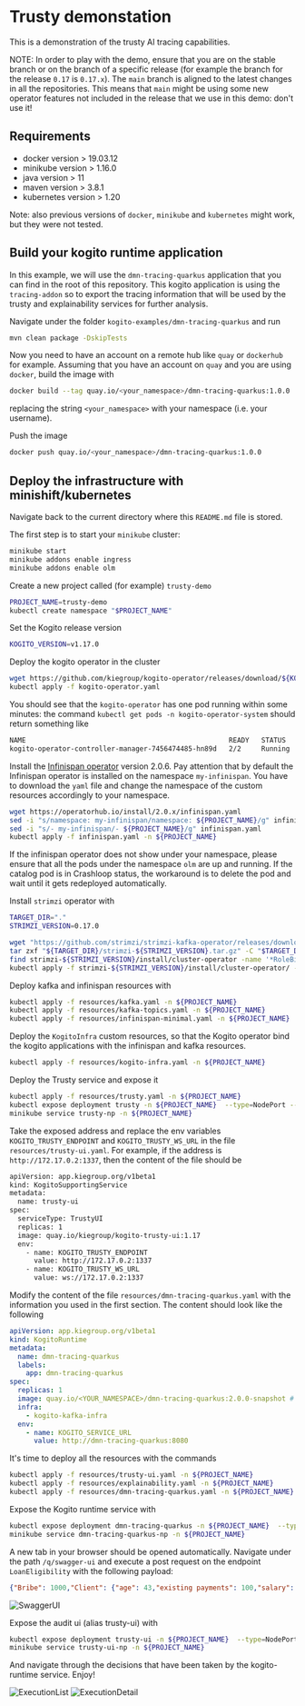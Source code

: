 # Trusty demonstation

This is a demonstration of the trusty AI tracing capabilities. 

NOTE: In order to play with the demo, ensure that you are on the stable branch or on the branch of a specific release (for example the branch for the release `0.17` is `0.17.x`).
The `main` branch is aligned to the latest changes in all the repositories. This means that `main` might be using some new operator features not included in the release that we use in this demo: don't use it!

## Requirements

- docker version > 19.03.12
- minikube version  > 1.16.0
- java version > 11
- maven version > 3.8.1
- kubernetes version > 1.20

Note: also previous versions of `docker`, `minikube` and `kubernetes`  might work, but they were not tested. 

## Build your kogito runtime application

In this example, we will use the `dmn-tracing-quarkus` application that you can find in the root of this repository. This kogito application is using the `tracing-addon` so to export the tracing information that will be used by the trusty and explainability services for further analysis.

Navigate under the folder `kogito-examples/dmn-tracing-quarkus` and run 
```bash
mvn clean package -DskipTests
```

Now you need to have an account on a remote hub like `quay` or `dockerhub` for example. Assuming that you have an account on `quay` and you are using `docker`, build the image with 
```bash
docker build --tag quay.io/<your_namespace>/dmn-tracing-quarkus:1.0.0 .
```
replacing the string `<your_namespace>` with your namespace (i.e. your username).

Push the image
```bash
docker push quay.io/<your_namespace>/dmn-tracing-quarkus:1.0.0
```

## Deploy the infrastructure with minishift/kubernetes

Navigate back to the current directory where this `README.md` file is stored. 

The first step is to start your `minikube` cluster: 

```bash
minikube start
minikube addons enable ingress
minikube addons enable olm
```

Create a new project called (for example) `trusty-demo` 

```bash 
PROJECT_NAME=trusty-demo
kubectl create namespace "$PROJECT_NAME"
```

Set the Kogito release version

```bash
KOGITO_VERSION=v1.17.0
```

Deploy the kogito operator in the cluster
```bash
wget https://github.com/kiegroup/kogito-operator/releases/download/${KOGITO_VERSION}/kogito-operator.yaml
kubectl apply -f kogito-operator.yaml
```

You should see that the `kogito-operator` has one pod running within some minutes: the command `kubectl get pods -n kogito-operator-system` should return something like 

```bash
NAME                                                  READY   STATUS    RESTARTS   AGE
kogito-operator-controller-manager-7456474485-hn89d   2/2     Running   0          63s

```

Install the [Infinispan operator](https://operatorhub.io/operator/infinispan/2.0.x/infinispan-operator.v2.0.6) version 2.0.6. 
Pay attention that by default the Infinispan operator is installed on the namespace `my-infinispan`. You have to download the `yaml` file and change the namespace of the custom resources accordingly to your namespace.

```bash
wget https://operatorhub.io/install/2.0.x/infinispan.yaml
sed -i "s/namespace: my-infinispan/namespace: ${PROJECT_NAME}/g" infinispan.yaml
sed -i "s/- my-infinispan/- ${PROJECT_NAME}/g" infinispan.yaml
kubectl apply -f infinispan.yaml -n ${PROJECT_NAME}
```

If the infinispan operator does not show under your namespace, please ensure that all the pods under the namespace `olm` are up and running. If the catalog pod is in Crashloop status, the workaround is to delete the pod and wait until it gets redeployed automatically.

Install `strimzi` operator with 

```bash
TARGET_DIR="."
STRIMZI_VERSION=0.17.0

wget "https://github.com/strimzi/strimzi-kafka-operator/releases/download/${STRIMZI_VERSION}/strimzi-${STRIMZI_VERSION}.tar.gz" -P "$TARGET_DIR/"
tar zxf "${TARGET_DIR}/strimzi-${STRIMZI_VERSION}.tar.gz" -C "$TARGET_DIR"
find strimzi-${STRIMZI_VERSION}/install/cluster-operator -name '*RoleBinding*.yaml' -type f -exec sed -i "s/namespace: .*/namespace: ${PROJECT_NAME}/" {} \;
kubectl apply -f strimzi-${STRIMZI_VERSION}/install/cluster-operator/ -n ${PROJECT_NAME}
```

Deploy kafka and infinispan resources with 
```bash
kubectl apply -f resources/kafka.yaml -n ${PROJECT_NAME}
kubectl apply -f resources/kafka-topics.yaml -n ${PROJECT_NAME}
kubectl apply -f resources/infinispan-minimal.yaml -n ${PROJECT_NAME}
```

Deploy the `KogitoInfra` custom resources, so that the Kogito operator bind the kogito applications with the infinispan and kafka resources.
```bash
kubectl apply -f resources/kogito-infra.yaml -n ${PROJECT_NAME}
```

Deploy the Trusty service and expose it

```bash
kubectl apply -f resources/trusty.yaml -n ${PROJECT_NAME}
kubectl expose deployment trusty -n ${PROJECT_NAME}  --type=NodePort --name=trusty-np
minikube service trusty-np -n ${PROJECT_NAME}
```

Take the exposed address and replace the env variables `KOGITO_TRUSTY_ENDPOINT` and `KOGITO_TRUSTY_WS_URL` in the file `resources/trusty-ui.yaml`. For example, if the address is `http://172.17.0.2:1337`, then the content of the file should be 
```bash
apiVersion: app.kiegroup.org/v1beta1
kind: KogitoSupportingService
metadata:
  name: trusty-ui
spec:
  serviceType: TrustyUI
  replicas: 1
  image: quay.io/kiegroup/kogito-trusty-ui:1.17
  env:
    - name: KOGITO_TRUSTY_ENDPOINT
      value: http://172.17.0.2:1337
    - name: KOGITO_TRUSTY_WS_URL
      value: ws://172.17.0.2:1337
```

Modify the content of the file `resources/dmn-tracing-quarkus.yaml` with the information you used in the first section. The content should look like the following 

```yaml
apiVersion: app.kiegroup.org/v1beta1
kind: KogitoRuntime
metadata:
  name: dmn-tracing-quarkus
  labels:
    app: dmn-tracing-quarkus
spec:
  replicas: 1
  image: quay.io/<YOUR_NAMESPACE>/dmn-tracing-quarkus:2.0.0-snapshot # <---- replace with your image
  infra:
    - kogito-kafka-infra
  env:
    - name: KOGITO_SERVICE_URL
      value: http://dmn-tracing-quarkus:8080
```

It's time to deploy all the resources with the commands
```bash
kubectl apply -f resources/trusty-ui.yaml -n ${PROJECT_NAME}
kubectl apply -f resources/explainability.yaml -n ${PROJECT_NAME}
kubectl apply -f resources/dmn-tracing-quarkus.yaml -n ${PROJECT_NAME}
```

Expose the Kogito runtime service with 

```bash
kubectl expose deployment dmn-tracing-quarkus -n ${PROJECT_NAME}  --type=NodePort --name=dmn-tracing-quarkus-np
minikube service dmn-tracing-quarkus-np -n ${PROJECT_NAME}
```

A new tab in your browser should be opened automatically. Navigate under the path `/q/swagger-ui` and execute a post request on the endpoint `LoanEligibility` with the following payload: 
```json
{"Bribe": 1000,"Client": {"age": 43,"existing payments": 100,"salary": 1950},"Loan": {"duration": 15,"installment": 180}, "SupremeDirector": "Yes"}
```

![SwaggerUI](images/swagger-ui.png)

Expose the audit ui (alias trusty-ui) with 
```bash
kubectl expose deployment trusty-ui -n ${PROJECT_NAME}  --type=NodePort --name=trusty-ui-np
minikube service trusty-ui-np -n ${PROJECT_NAME}
```

And navigate through the decisions that have been taken by the kogito-runtime service. Enjoy!

![ExecutionList](images/executionsTrustyUI.png)
![ExecutionDetail](images/executionDetail.png)
